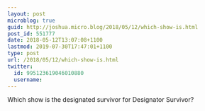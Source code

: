 ```yaml
---
layout: post
microblog: true
guid: http://joshua.micro.blog/2018/05/12/which-show-is.html
post_id: 551777
date: 2018-05-12T13:07:08+1100
lastmod: 2019-07-30T17:47:01+1100
type: post
url: /2018/05/12/which-show-is.html
twitter:
  id: 995123619046010880
  username: 
---
```

Which show is the designated survivor for Designator Survivor?
